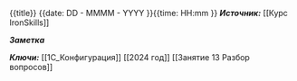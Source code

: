 
{{title}}
{{date: DD - MMMM - YYYY }}{{time: HH:mm }}
***Источник:***  [[Курс IronSkills]] 

***Заметка*** 


***Ключи:*** [[1С_Конфигурация]] [[2024 год]]  [[Занятие 13 Разбор вопросов]]